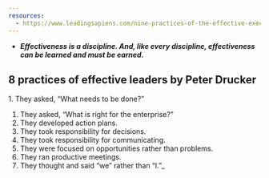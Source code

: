 ```yaml
---
resources:
  - https://www.leadingsapiens.com/nine-practices-of-the-effective-executive/
---
```

- _**Effectiveness is a discipline. And, like every discipline, effectiveness can be learned and must be earned.**_
## 8 practices of effective leaders by Peter Drucker
1. They asked, “What needs to be done?”  
1. They asked, “What is right for the enterprise?”  
2. They developed action plans.  
3. They took responsibility for decisions.  
4. They took responsibility for communicating.  
5. They were focused on opportunities rather than problems.  
6. They ran productive meetings.  
7. They thought and said “we” rather than “I.”_